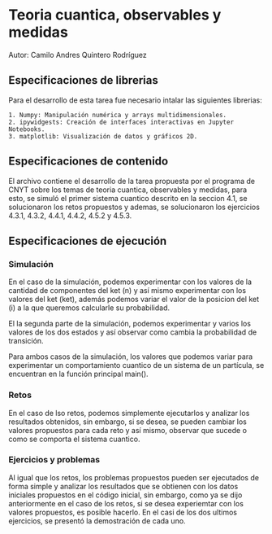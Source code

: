 # Teoria cuantica, observables y medidas

Autor: Camilo Andres Quintero Rodríguez

## Especificaciones de librerias
Para el desarrollo de esta tarea fue necesario intalar las siguientes librerias:

    1. Numpy: Manipulación numérica y arrays multidimensionales.
    2. ipywidgests: Creación de interfaces interactivas en Jupyter Notebooks.
    3. matplotlib: Visualización de datos y gráficos 2D.
    


## Especificaciones de contenido

El archivo contiene el desarrollo de la tarea propuesta por el programa de CNYT sobre los temas de teoria cuantica, observables y medidas, para esto, se simuló el primer sistema cuantico descrito en la seccion 4.1, se solucionaron los retos propuestos y ademas, se solucionaron los ejercicios 4.3.1, 4.3.2, 4.4.1, 4.4.2, 4.5.2 y 4.5.3.

## Especificaciones de ejecución

### Simulación

En el caso de la simulación, podemos experimentar con los valores de la cantidad de componentes del ket (n) y así mismo experimentar con los valores del ket (ket), además podemos variar el valor de la posicion del ket (i) a la que queremos calcularle su probabilidad.

El la segunda parte de la simulación, podemos experimentar y varios los valores de los dos estados y así observar como cambia la probabilidad de transición. 

Para ambos casos de la simulación, los valores que podemos variar para experimentar un comportamiento cuantico de un sistema de un partícula, se encuentran en la función principal main().

### Retos

En el caso de lso retos, podemos simplemente ejecutarlos y analizar los resultados obtenidos, sin embargo, si se desea, se pueden cambiar los valores propuestos para cada reto y así mismo, observar que sucede o como se comporta el sistema cuantico.

### Ejercicios y problemas

Al igual que los retos, los problemas propuestos pueden ser ejecutados de forma simple y analizar los resultados que se obtienen con los datos iniciales propuestos en el código inicial, sin embargo, como ya se dijo anteriormente en el caso de los retos, si se desea experiemtar con los valores propuestos, es posible hacerlo. En el casi de los dos ultimos ejercicios, se presentó la demostración de cada uno. 



